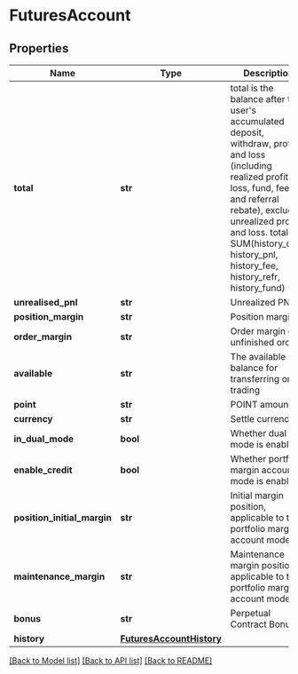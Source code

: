 # FuturesAccount

## Properties
Name | Type | Description | Notes
------------ | ------------- | ------------- | -------------
**total** | **str** | total is the balance after the user&#39;s accumulated deposit, withdraw, profit and loss (including realized profit and loss, fund, fee and referral rebate), excluding unrealized profit and loss.  total &#x3D; SUM(history_dnw, history_pnl, history_fee, history_refr, history_fund) | [optional] 
**unrealised_pnl** | **str** | Unrealized PNL | [optional] 
**position_margin** | **str** | Position margin | [optional] 
**order_margin** | **str** | Order margin of unfinished orders | [optional] 
**available** | **str** | The available balance for transferring or trading | [optional] 
**point** | **str** | POINT amount | [optional] 
**currency** | **str** | Settle currency | [optional] 
**in_dual_mode** | **bool** | Whether dual mode is enabled | [optional] 
**enable_credit** | **bool** | Whether portfolio margin account mode is enabled | [optional] 
**position_initial_margin** | **str** | Initial margin position, applicable to the portfolio margin account model | [optional] 
**maintenance_margin** | **str** | Maintenance margin position, applicable to the portfolio margin account model | [optional] 
**bonus** | **str** | Perpetual Contract Bonus | [optional] 
**history** | [**FuturesAccountHistory**](FuturesAccountHistory.md) |  | [optional] 

[[Back to Model list]](../README.md#documentation-for-models) [[Back to API list]](../README.md#documentation-for-api-endpoints) [[Back to README]](../README.md)


